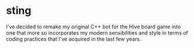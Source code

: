 # sting
I've decided to remake my original C++ bot for the Hive board game into one that more so incorporates my modern sensibilities and style in terms of coding practices that I've acquired in the last few years. 

